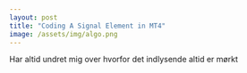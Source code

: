 ```yaml
---
layout: post
title: "Coding A Signal Element in MT4"
image: /assets/img/algo.png
---
```


Har altid undret mig over hvorfor det indlysende altid er mørkt